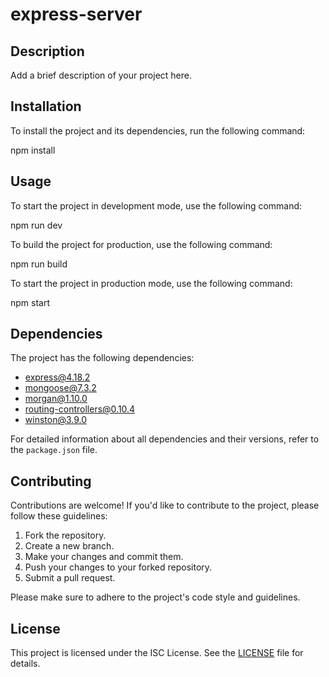 # express-server

## Description

Add a brief description of your project here.

## Installation

To install the project and its dependencies, run the following command:

npm install



## Usage

To start the project in development mode, use the following command:

npm run dev


To build the project for production, use the following command:

npm run build


To start the project in production mode, use the following command:

npm start


## Dependencies

The project has the following dependencies:

- express@4.18.2
- mongoose@7.3.2
- morgan@1.10.0
- routing-controllers@0.10.4
- winston@3.9.0

For detailed information about all dependencies and their versions, refer to the `package.json` file.

## Contributing

Contributions are welcome! If you'd like to contribute to the project, please follow these guidelines:

1. Fork the repository.
2. Create a new branch.
3. Make your changes and commit them.
4. Push your changes to your forked repository.
5. Submit a pull request.

Please make sure to adhere to the project's code style and guidelines.

## License

This project is licensed under the ISC License. See the [LICENSE](LICENSE) file for details.
